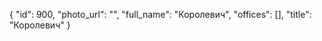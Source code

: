 {
    "id": 900,
    "photo_url": "",
    "full_name": "Королевич",
    "offices": [],
    "title": "Королевич"
}